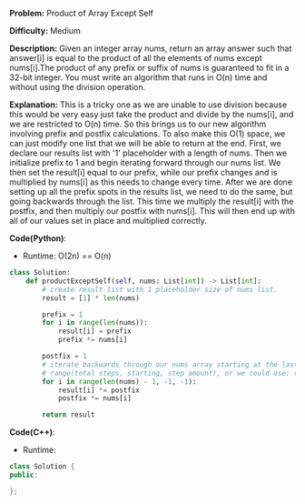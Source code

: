 **Problem:** Product of Array Except Self

**Difficulty:** Medium

**Description:** Given an integer array nums, return an array answer such that answer[i] is equal to the product of all the elements of nums except nums[i].The product of any prefix or suffix of nums is guaranteed to fit in a 32-bit integer. You must write an algorithm that runs in O(n) time and without using the division operation.

**Explanation:**
This is a tricky one as we are unable to use division because this would be very easy just take the product and divide by the nums[i], and we are restricted to O(n) time. So this brings us to our new algorithm involving prefix and postfix calculations. To also make this O(1) space, we can just modify one list that we will be able to return at the end. First, we declare our results list with '1' placeholder with a length of nums. Then we initialize prefix to 1 and begin iterating forward through our nums list. We then set the result[i] equal to our prefix, while our prefix changes and is multiplied by nums[i] as this needs to change every time. After we are done setting up all the prefix spots in the results list, we need to do the same, but going backwards through the list. This time we multiply the result[i] with the postfix, and then multiply our postfix with nums[i]. This will then end up with all of our values set in place and multiplied correctly.


**Code(Python)**:

* Runtime: O(2n) == O(n)
```Python
class Solution:
    def productExceptSelf(self, nums: List[int]) -> List[int]:
        # create result list with 1 placeholder size of nums list.
        result = [1] * len(nums)

        prefix = 1
        for i in range(len(nums)):
            result[i] = prefix
            prefix *= nums[i]

        postfix = 1
        # iterate backwards through our nums array starting at the last element
        # range(total steps, starting, step amount), or we could use: reversed(range(len(nums)))
        for i in range(len(nums) - 1, -1, -1):
            result[i] *= postfix
            postfix *= nums[i]

        return result

```

**Code(C++)**:
* Runtime: 
```C++
class Solution {
public:

};
```
